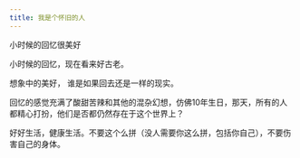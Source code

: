 ```yaml
---
title: 我是个怀旧的人
---
```

小时候的回忆很美好

小时候的回忆，现在看来好古老。

想象中的美好， 谁是如果回去还是一样的现实。

回忆的感觉充满了酸甜苦辣和其他的混杂幻想，仿佛10年生日，那天，所有的人都精心打扮，他们是否都仍然存在于这个世界上？

好好生活，健康生活。不要这个么拼（没人需要你这么拼，包括你自己），不要伤害自己的身体。
